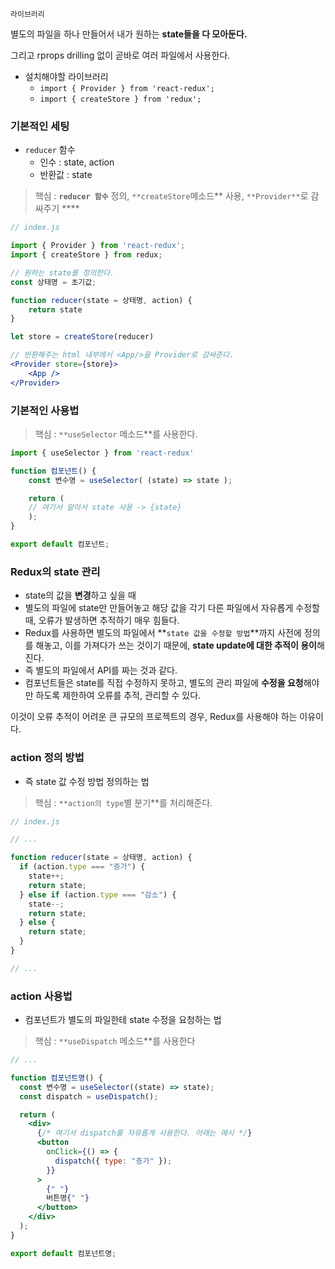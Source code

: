 `라이브러리`

별도의 파일을 하나 만들어서 내가 원하는 **state들을 다 모아둔다.**

그리고 rprops drilling 없이 곧바로 여러 파일에서 사용한다.

- 설치해야할 라이브러리
  - `import { Provider } from 'react-redux';`
  - `import { createStore } from 'redux';`

### 기본적인 세팅

- `reducer` 함수
  - 인수 : state, action
  - 반환값 : state

> 핵심 : **`reducer 함수`** 정의, `**createStore`메소드** 사용, `**Provider**`로 감싸주기 \*\***

```jsx
// index.js

import { Provider } from 'react-redux';
import { createStore } from redux;

// 원하는 state를 정의한다.
const 상태명 = 초기값;

function reducer(state = 상태명, action) {
	return state
}

let store = createStore(reducer)

// 반환해주는 html 내부에서 <App/>을 Provider로 감싸준다.
<Provider store={store}>
	<App />
</Provider>
```

### 기본적인 사용법

> 핵심 : `**useSelector` 메소드\*\*를 사용한다.

```jsx
import { useSelector } from 'react-redux'

function 컴포넌트() {
	const 변수명 = useSelector( (state) => state );

	return (
	// 여기서 알아서 state 사용 -> {state}
	);
}

export default 컴포넌트;
```

### Redux의 state 관리

- state의 값을 **변경**하고 싶을 때
- 별도의 파일에 state만 만들어놓고 해당 값을 각기 다른 파일에서 자유롭게 수정할 때, 오류가 발생하면 추적하기 매우 힘들다.
- Redux를 사용하면 별도의 파일에서 **`state 값을 수정할 방법`**까지 사전에 정의를 해놓고, 이를 가져다가 쓰는 것이기 때문에, **state update에 대한 추적이 용이**해진다.
- 즉 별도의 파일에서 API를 짜는 것과 같다.
- 컴포넌트들은 state를 직접 수정하지 못하고, 별도의 관리 파일에 **수정을 요청**해야만 하도록 제한하여 오류를 추적, 관리할 수 있다.

이것이 오류 추적이 어려운 큰 규모의 프로젝트의 경우, Redux를 사용해야 하는 이유이다.

### action 정의 방법

- 즉 state 값 수정 방법 정의하는 법

> 핵심 : `**action의 type`별 분기\*\*를 처리해준다.

```jsx
// index.js

// ...

function reducer(state = 상태명, action) {
  if (action.type === "증가") {
    state++;
    return state;
  } else if (action.type === "감소") {
    state--;
    return state;
  } else {
    return state;
  }
}

// ...
```

### action 사용법

- 컴포넌트가 별도의 파일한테 state 수정을 요청하는 법

> 핵심 : `**useDispatch` 메소드\*\*를 사용한다

```jsx
// ...

function 컴포넌트명() {
  const 변수명 = useSelector((state) => state);
  const dispatch = useDispatch();

  return (
    <div>
      {/* 여기서 dispatch를 자유롭게 사용한다. 아래는 예시 */}
      <button
        onClick={() => {
          dispatch({ type: "증가" });
        }}
      >
        {" "}
        버튼명{" "}
      </button>
    </div>
  );
}

export default 컴포넌트명;
```
